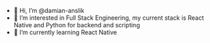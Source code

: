 - 👋 Hi, I’m @damian-anslik
- 👀 I’m interested in Full Stack Engineering, my current stack is React Native and Python for backend and scripting
- 🌱 I’m currently learning React Native

<!---
damian-anslik/damian-anslik is a ✨ special ✨ repository because its `README.md` (this file) appears on your GitHub profile.
You can click the Preview link to take a look at your changes.
--->
